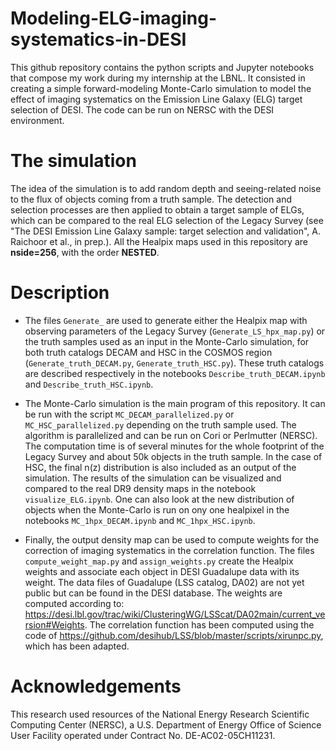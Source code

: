 # Modeling-ELG-imaging-systematics-in-DESI

This github repository contains the python scripts and Jupyter notebooks that compose my work during my internship at the LBNL. It consisted in creating a simple forward-modeling Monte-Carlo simulation to model the effect of imaging systematics on the Emission Line Galaxy (ELG) target selection of DESI. The code can be run on NERSC with the DESI environment.

# The simulation

The idea of the simulation is to add random depth and seeing-related noise to the flux of objects coming from a truth sample. The detection and selection processes are then applied to obtain a target sample of ELGs, which can be compared to the real ELG selection of the Legacy Survey (see "The DESI Emission Line Galaxy sample: target selection and validation", A. Raichoor et al., in prep.). All the Healpix maps used in this repository are **nside=256**, with the order **NESTED**.

# Description


 * The files `Generate_` are used to generate either the Healpix map with observing parameters of the Legacy Survey (`Generate_LS_hpx_map.py`) or the truth samples used as an input in the Monte-Carlo simulation, for both truth catalogs DECAM and HSC in the COSMOS region (`Generate_truth_DECAM.py`, `Generate_truth_HSC.py`). These truth catalogs are described respectively in the notebooks `Describe_truth_DECAM.ipynb` and `Describe_truth_HSC.ipynb`.

 * The Monte-Carlo simulation is the main program of this repository. It can be run with the script `MC_DECAM_parallelized.py` or `MC_HSC_parallelized.py` depending on the truth sample used. The algorithm is parallelized and can be run on Cori or Perlmutter (NERSC). The computation time is of several minutes for the whole footprint of the Legacy Survey and about 50k objects in the truth sample. In the case of HSC, the final n(z) distribution is also included as an output of the simulation.
The results of the simulation can be visualized and compared to the real DR9 density maps in the notebook `visualize_ELG.ipynb`. One can also look at the new distribution of objects when the Monte-Carlo is run on ony one healpixel in the notebooks `MC_1hpx_DECAM.ipynb` and `MC_1hpx_HSC.ipynb`.

 * Finally, the output density map can be used to compute weights for the correction of imaging systematics in the correlation function. The files `compute_weight_map.py` and `assign_weights.py` create the Healpix weights and associate each object in DESI Guadalupe data with its weight. The data files of Guadalupe (LSS catalog, DA02) are not yet public but can be found in the DESI database. The weights are computed according to: https://desi.lbl.gov/trac/wiki/ClusteringWG/LSScat/DA02main/current_version#Weights.
The correlation function has been computed using the code of https://github.com/desihub/LSS/blob/master/scripts/xirunpc.py, which has been adapted.


# Acknowledgements
This research used resources of the National Energy Research Scientific Computing Center (NERSC), a U.S. Department of Energy Office of Science User Facility operated under Contract No. DE-AC02-05CH11231.
